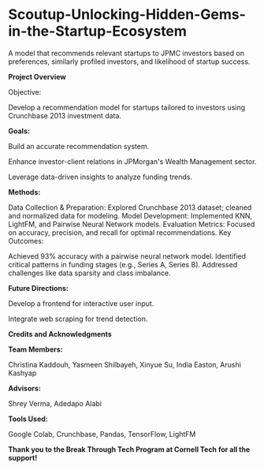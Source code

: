 # Scoutup-Unlocking-Hidden-Gems-in-the-Startup-Ecosystem
A model that recommends relevant startups to JPMC investors based on preferences, similarly profiled investors, and likelihood of startup success. 


**Project Overview**

Objective: 

Develop a recommendation model for startups tailored to investors using Crunchbase 2013 investment data.

**Goals:**

Build an accurate recommendation system.

Enhance investor-client relations in JPMorgan's Wealth Management sector.

Leverage data-driven insights to analyze funding trends.

**Methods:**

Data Collection & Preparation: Explored Crunchbase 2013 dataset; cleaned and normalized data for modeling.
Model Development: Implemented KNN, LightFM, and Pairwise Neural Network models.
Evaluation Metrics: Focused on accuracy, precision, and recall for optimal recommendations.
Key Outcomes:

Achieved 93% accuracy with a pairwise neural network model.
Identified critical patterns in funding stages (e.g., Series A, Series B).
Addressed challenges like data sparsity and class imbalance.

**Future Directions:**

Develop a frontend for interactive user input.

Integrate web scraping for trend detection.


****Credits and Acknowledgments****

**Team Members:**

Christina Kaddouh, Yasmeen Shilbayeh, Xinyue Su, India Easton, Arushi Kashyap

**Advisors:**

Shrey Verma, Adedapo Alabi

**Tools Used:**

Google Colab, Crunchbase, Pandas, TensorFlow, LightFM

**Thank you to the Break Through Tech Program at Cornell Tech for all the support!**









